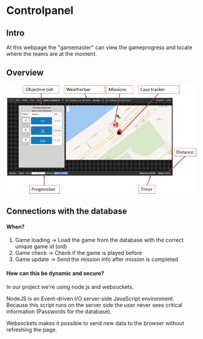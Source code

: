 # Controlpanel

## Intro

At this webpage the "gamemaster" can view the gameprogress and locate where the teams are at the moment.

## Overview

![](/assets/cp_overview.png)

## Connections with the database

#### When?

1. Game loading  -&gt; Load the game from the database with the correct unique game id \(oid\)
2. Game check    -&gt; Check if the game is played before
3. Game update  -&gt; Send the mission info after mission is completed

#### How can this be dynamic and secure?

In our project we're using node.js and websockets.

NodeJS is an  Event-driven I/O server-side JavaScript environment.  
Because this script runs on the server side the user never sees critical information \(Passwords for the database\).

Websockets makes it possible to send new data to the browser without refreshing the page.  







